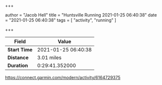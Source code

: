+++

author = "Jacob Hell"
title = "Huntsville Running 2021-01-25 06:40:38"
date = "2021-01-25 06:40:38"
tags = [
    "activity", "running"
]

+++

<!--more-->

|Field  |Value  |
|--- | --- |
|**Start Time**|2021-01-25 06:40:38|
|**Distance**|3.01 miles|
|**Duration**|0:29:41.352000|

https://connect.garmin.com/modern/activity/6164729375